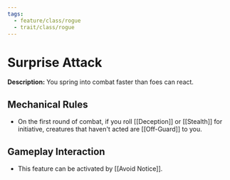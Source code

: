 ```yaml
---
tags:
  - feature/class/rogue
  - trait/class/rogue
---
```

# Surprise Attack

**Description:** You spring into combat faster than foes can react.

## Mechanical Rules

- On the first round of combat, if you roll [[Deception]] or [[Stealth]] for initiative, creatures that haven't acted are [[Off-Guard]] to you.

## Gameplay Interaction

- This feature can be activated by [[Avoid Notice]].
